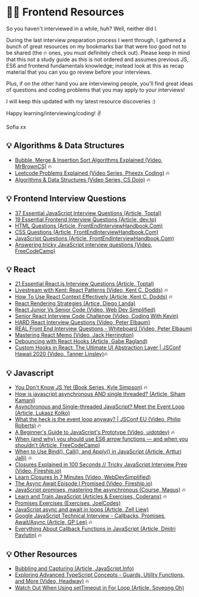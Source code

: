 # 👩‍💻 Frontend Resources

So you haven't interviewed in a while, huh? Well, neither did I.

During the last interview preparation process I went through, I gathered a bunch of great resources on my bookmarks bar that were too good not to be shared (the 🔥 ones, you must definitely check out). Please keep in mind that this not a study guide as this is not ordered and assumes previous JS, ES6 and frontend fundamentals knowledge; instead look at this as recap material that you can you go review before your interviews.

Plus, if on the other hand you are interviewing people, you'll find great ideas of questions and coding problems that you may apply to your interviews!

I will keep this updated with my latest resource discoveries :)

Happy learning/interviewing/coding! ✌️

Sofia xx

## 💡 Algorithms & Data Structures

- [Bubble, Merge & Insertion Sort Algorithms Explained (Video, MrBrownCS)](https://youtu.be/qfs9Kt5Rkj0?list=PLAUbjVYZJkBrZ4pJ8JcwuwL8ifWJ8md5y) 🔥
- [Leetcode Problems Explained (Video Series, Pheezx Coding)](https://www.youtube.com/playlist?list=PL8EhujvLdk7WuGPfsDpE8jQMwv7I2YitK) 🔥
- [Algorithms & Data Structures (Video Series, CS Dojo)](https://www.youtube.com/playlist?list=PLBZBJbE_rGRV8D7XZ08LK6z-4zPoWzu5H) 🔥

## 💡 Frontend Interview Questions

- [37 Essential JavaScript Interview Questions (Article, Toptal)](https://www.toptal.com/javascript/interview-questions)
- [19 Essential Frontend Interview Questions (Article, dev.to)](https://dev.to/hrishikesh1990/19-essential-front-end-interview-questions-1o88)
- [HTML Questions (Article, FrontEndInterviewHandbook.Com)](https://www.frontendinterviewhandbook.com/html-questions)
- [CSS Questions (Article, FrontEndInterviewHandbook.Com)](https://www.frontendinterviewhandbook.com/css-questions)
- [JavaScript Questions (Article, FrontEndInterviewHandbook.Com)](https://www.frontendinterviewhandbook.com/javascript-questions/)
- [Answering tricky JavaScript interview questions (Video, FreeCodeCamp)](https://youtu.be/jh86NGG9jdE?list=PLAUbjVYZJkBrZ4pJ8JcwuwL8ifWJ8md5y)

## 💡 React

- [21 Essential React.js Interview Questions (Article, Toptal)](https://www.toptal.com/react/interview-questions)
- [Livestream with Kent: React Patterns (Video, Kent C. Dodds)](https://youtu.be/WV0UUcSPk-0) 🔥
- [How To Use React Context Effectively (Article, Kent C. Dodds)](https://kentcdodds.com/blog/how-to-use-react-context-effectively) 🔥
- [React Rendering Strategies (Artice, Diego Landa)](https://medium.com/nearshore-code/react-rendering-strategies-f4f7d91f54a0)
- [React Junior Vs Senior Code (Video, Web Dev Simplified)](https://youtu.be/0yzoAbrjV6k?list=PLAUbjVYZJkBrZ4pJ8JcwuwL8ifWJ8md5y)
- [Senior React Interview Code Challenge (Video, Coding With Kevin)](https://youtu.be/Kb3YtXDvPo0)
- [HARD React Interview Questions (Video, Peter Elbaum)](https://www.youtube.com/watch?v=Zpvzv8Uma8Q&ab_channel=PeterElbaum)
- [REAL Front End Interview Questions - Whiteboard (Video, Peter Elbaum)](https://youtu.be/W2mwbKWyZyU?list=PLAUbjVYZJkBrZ4pJ8JcwuwL8ifWJ8md5y) 
- [Mastering React Memo (Video, Jack Herrington)](https://youtu.be/DEPwA3mv_R8?list=LL)
- [Debouncing with React Hooks (Article, Gabe Ragland)](https://dev.to/gabe_ragland/debouncing-with-react-hooks-jci)
- [Custom Hooks in React: The Ultimate UI Abstraction Layer | JSConf Hawaii 2020 (Video, Tanner Linsley)](https://www.youtube.com/watch?v=J-g9ZJha8FE&ab_channel=JSConf)🔥

## 💡 Javascript

- [You Don't Know JS Yet (Book Series, Kyle Simpson)](https://github.com/getify/You-Dont-Know-JS) 🔥
- [How is javascript asynchronous AND single threaded? (Article, Siham Kamani)](https://www.sohamkamani.com/blog/2016/03/14/wrapping-your-head-around-async-programming/)
- [Asynchronous and Single-threaded JavaScript? Meet the Event Loop (Article, Lukasz Kolko)](https://thecodest.co/blog/asynchronous-and-single-threaded-javascript-meet-the-event-loop/)
- [What the heck is the event loop anyway? | JSConf EU (Video, Philip Roberts)](https://youtu.be/8aGhZQkoFbQ) 🔥
- [A Beginner's Guide to JavaScript's Prototype (Video, uidotdev)](https://youtu.be/XskMWBXNbp0?list=PLAUbjVYZJkBrZ4pJ8JcwuwL8ifWJ8md5y) 🔥
- [When (and why) you should use ES6 arrow functions — and when you shouldn’t (Article, FreeCodeCamp)](https://www.freecodecamp.org/news/when-and-why-you-should-use-es6-arrow-functions-and-when-you-shouldnt-3d851d7f0b26/)
- [When to Use Bind(), Call(), and Apply() in JavaScript (Article, Artturi Jalli)](https://betterprogramming.pub/when-to-use-bind-call-and-apply-in-javascript-1ae9d7fa66d5) 🔥
- [Closures Explained in 100 Seconds // Tricky JavaScript Interview Prep (Video, Fireship.io)](https://youtu.be/vKJpN5FAeF4?list=LL)
- [Learn Closures In 7 Minutes (Video, WebDevSimplified)](https://youtu.be/3a0I8ICR1Vg?list=LL)
- [The Async Await Episode I Promised (Video, Fireship.io)](https://youtu.be/vn3tm0quoqE?list=PLAUbjVYZJkBrZ4pJ8JcwuwL8ifWJ8md5y)
- [JavaScript promises, mastering the asynchronous (Course, Magus)](https://www.codingame.com/playgrounds/347/javascript-promises-mastering-the-asynchronous/what-is-asynchronous-in-javascript) 🔥
- [Learn and Train JavaScript (Articles & Exercises, Coderanx)](https://www.coderanx.com/articles) 🔥
- [Promises Exercises (Exercises, JoelCodes)](https://github.com/lighthouse-labs/promises-exercises)
- [JavaScript async and await in loops (Article, Zell Liew)](https://zellwk.com/blog/async-await-in-loops/)
- [Google JavaScript Technical Interview - Callbacks, Promises, Await/Async (Article, GP Lee)](https://medium.com/developers-tomorrow/google-javascript-technical-interview-7a20accd6ddf) 🔥
- [Everything About Callback Functions in JavaScript (Article, Dmitri Pavlutin)](https://dmitripavlutin.com/javascript-callback/) 🔥

## 💡 Other Resources

- [Bubbling and Capturing (Article, JavaScript.Info)](https://javascript.info/bubbling-and-capturing)
- [Exploring Advanced TypeScript Concepts - Guards, Utility Functions, and More (Video, Headway)](https://www.youtube.com/watch?v=eJ6R1knfsoc&ab_channel=Headway) 🔥
- [Watch Out When Using setTimeout in For Loop (Article, Soyeong Oh)](https://medium.com/@axionoso/watch-out-when-using-settimeout-in-for-loop-js-75a047e27a5f)
